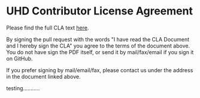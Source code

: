 # UHD Contributor License Agreement

Please find the full CLA text [here](https://files.ettus.com/licenses/Ettus_CLA.pdf).

By signing the pull request with the words "I have read the CLA Document and I
hereby sign the CLA" you agree to the terms of the document above. You do not
have sign the PDF itself, or send it by mail/fax/email if you sign it on GitHub.

If you prefer signing by mail/email/fax, please contact us under the address
in the document linked above.


testing...........
